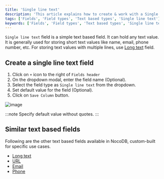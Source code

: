 ```yaml
---
title: 'Single line text'
description: 'This article explains how to create & work with a Single line text field.'
tags: ['Fields', 'Field types', 'Text based types', 'Single line text']
keywords: ['Fields', 'Field types', 'Text based types', 'Single line text', 'Create single line text field']
---
```



`Single line text` field is a simple text based field. It can hold any text value. It is generally used for storing short text values like name, email, phone number, etc. For storing text values with multiple lines, use [Long text](020.long-text.md) field. 

## Create a single line text field
1. Click on `+` icon to the right of `Fields header`
2. On the dropdown modal, enter the field name (Optional).
3. Select the field type as `Single line text` from the dropdown.
4. Set default value for the field (Optional).
5. Click on `Save Column` button.

![image](/img/v2/fields/types/singlelinetext.png)

:::note
Specify default value without quotes.
:::

## Similar text based fields
Following are the other text based fields available in NocoDB, custom-built for specific use cases.
- [Long text](020.long-text.md)
- [URL](050.url.md)
- [Email](030.email.md)
- [Phone](040.phonenumber.md)
  



